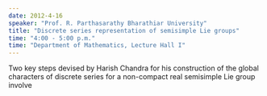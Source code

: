 ```yaml
---
date: 2012-4-16
speaker: "Prof. R. Parthasarathy Bharathiar University"
title: "Discrete series representation of semisimple Lie groups"
time: "4:00 - 5:00 p.m." 
time: "Department of Mathematics, Lecture Hall I"
---
```

Two key steps devised by Harish Chandra for his construction of the global characters of discrete series for a non-compact real semisimple Lie group involve
